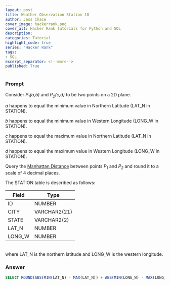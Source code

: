 ```yaml
---
layout: post
title: Weather Observation Station 18
author: Jess Chace
cover_image: hackerrank.png
cover_alt: Hacker Rank tutorials for Python and SQL
description:
categories: Tutorial
highlight_code: true
series: "Hacker Rank"
tags:
- SQL
excerpt_separator: <!--more-->
published: True
---
```

### Prompt

Consider *P<sub>1</sub>(a,b)* and *P<sub>2</sub>(c,d)* to be two points on a 2D plane.

*a* happens to equal the minimum value in Northern Latitude (LAT_N in STATION).

*b* happens to equal the minimum value in Western Longitude (LONG_W in STATION).

*c* happens to equal the maximum value in Northern Latitude (LAT_N in STATION).

*d* happens to equal the maximum value in Western Longitude (LONG_W in STATION).

Query the [Manhattan Distance](https://xlinux.nist.gov/dads/HTML/manhattanDistance.html) between points *P<sub>1</sub>* and *P<sub>2</sub>* and round it to a scale of 4 decimal places.

The STATION table is described as follows:

| Field  | Type        |
|--------|-------------|
| ID     | NUMBER      |
| CITY   | VARCHAR2(21)|
| STATE  | VARCHAR2(2) |
| LAT_N  | NUMBER      |
| LONG_W | NUMBER      |

<br>
where LAT_N is the northern latitude and LONG_W is the western longitude.

<!-- ### Discussion

Talk about Manhattan Distance here.  talk about x and y matching up -->


### Answer

```sql
SELECT ROUND(ABS(MIN(LAT_N) - MAX(LAT_N)) + ABS(MIN(LONG_W) - MAX(LONG_W)),4) FROM STATION
```
